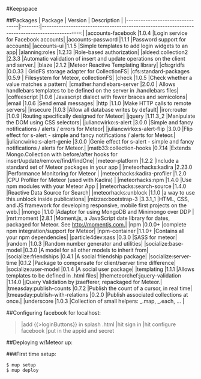 #Keepspace


##Packages
| Package                         | Version | Description |
|---------------------------------|:-------:|----------------------------------------------------------------------------------------------:|
|accounts-facebook                |1.0.4    |Login service for Facebook accounts|
|accounts-password                |1.1.1    |Password support for accounts|
|accounts-ui                      |1.1.5    |Simple templates to add login widgets to an app|
|alanning:roles                   |1.2.13   |Role-based authorization|
|aldeed:collection2               |2.3.3    |Automatic validation of insert and update operations on the client and server.|
|blaze                            |2.1.2    |Meteor Reactive Templating library|
|cfs:gridfs                       |0.0.33   |  GridFS storage adapter for CollectionFS|
|cfs:standard-packages            |0.5.9    |  Filesystem for Meteor, collectionFS|
|check                            |1.0.5    |Check whether a value matches a pattern|
|cmather:handlebars-server        |2.0.0    |  Allows handlebars templates to be defined on the server in .handlebars files|
|coffeescript                     |1.0.6    |Javascript dialect with fewer braces and semicolons|
|email                            |1.0.6    |Send email messages|
|http                             |1.1.0    |Make HTTP calls to remote servers|
|insecure                         |1.0.3    |Allow all database writes by default|
|iron:router                      |1.0.9    |Routing specifically designed for Meteor|
|jquery                           |1.11.3_2 |Manipulate the DOM using CSS selectors|
|juliancwirko:s-alert             |3.0.0    |Simple and fancy notifications / alerts / errors for Meteor|
|juliancwirko:s-alert-flip        |3.0.0    |Flip effect for s-alert - simple and fancy notifications / alerts for Meteor.|
|juliancwirko:s-alert-genie       |3.0.0    |Genie effect for s-alert - simple and fancy notifications / alerts for Meteor.|
|matb33:collection-hooks          |0.7.14   |Extends Mongo.Collection with before/after hooks for insert/update/remove/find/findOne| 
|meteor-platform                  |1.2.2    |Include a standard set of Meteor packages in your app |
|meteorhacks:kadira               |2.23.0   |Performance Monitoring for Meteor |
|meteorhacks:kadira-profiler      |1.2.0    |CPU Profiler for Meteor (used with Kadira) |
|meteorhacks:npm                  |1.4.0    |Use npm modules with your Meteor App |
|meteorhacks:search-source        |1.4.0    |Reactive Data Source for Search|
|meteorhacks:unblock              |1.1.0    |a way to use this.unblock inside publications|
|mizzao:bootstrap-3               |3.3.1_1  |HTML, CSS, and JS framework for developing responsive, mobile first projects on the web.|
|mongo                            |1.1.0    |Adaptor for using MongoDB and Minimongo over DDP |
|mrt:moment                       |2.8.1    |Moment.js, a JavaScript date library for dates, packaged for Meteor. See http://momentjs.com.|
|npm                              |0.0.0+   |complete npm integration/support for Meteor|
|npm-container                    |1.1.0+   |Contains all your npm dependencies|
|particle4dev:sass                |0.3.0    |SASS for meteor|
|random                           |1.0.3    |Random number generator and utilities|
|socialize:base-model             |0.3.0    |A model for all other models to inherit from| 
|socialize:friendships            |0.4.1    |A social friendship package|
|socialize:server-time            |0.1.2    |Package to compensate for client/server time difference|
|socialize:user-model             |0.1.4    |A social user package|
|templating                       |1.1.1    |Allows templates to be defined in .html files|
|themeteorchef:jquery-validation  |1.14.0   |jQuery Validation by jzaefferer, repackaged for Meteor.|
|tmeasday:publish-counts          |0.7.2    |Publish the count of a cursor, in real time|
|tmeasday:publish-with-relations  |0.2.0    |Publish associated collections at once.|
|underscore                       |1.0.3    |Collection of small helpers: _.map, _.each, ... |


##Configuring facebook for localhost:

> |add {{>loginButtons}} in splash .html 
> |hit sign in
> |hit configure facebook
> |put in the appid and secret 


##Deploying w/Meteor up:

###First time setup: 

```
$ mup setup
$ mup deploy
```